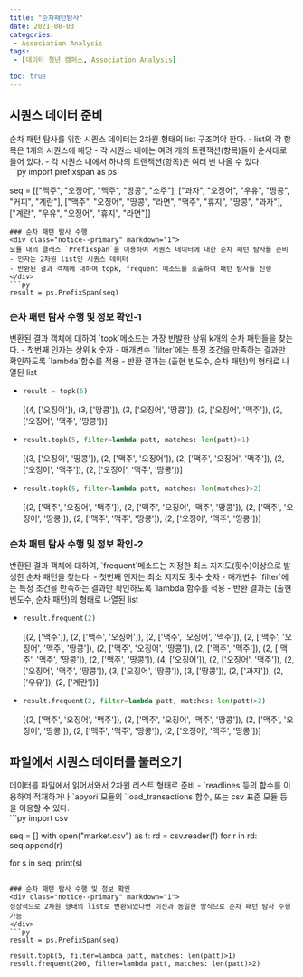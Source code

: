 ```yaml
---
title: "순차패턴탐사"
date: 2021-08-03
categories:
 - Association Analysis
tags:
 - [데이터 청년 캠퍼스, Association Analysis]

toc: true
---
```

## 시퀀스 데이터 준비  
<div class="notice--primary" markdown="1">
순차 패턴 탐사를 위한 시퀀스 데이터는 2차원 형태의 list 구조여야 한다.
- list의 각 항목은 1개의 시퀀스에 해당  
- 각 시퀀스 내에는 여려 개의 트랜잭션(항목)들이 순서대로 들어 있다.
- 각 시퀀스 내에서 하나의 트랜잭션(항목)은 여러 번 나올 수 있다.
</div>
```py
import prefixspan as ps

seq = [["맥주", "오징어", "맥주", "땅콩", "소주"],
       ["과자", "오징어", "우유", "땅콩", "커피", "계란"],
       ["맥주", "오징어", "땅콩", "라면", "맥주", "휴지", "땅콩", "과자"],
       ["계란", "우유", "오징어", "휴지", "라면"]]
```  
### 순차 패턴 탐사 수행  
<div class="notice--primary" markdown="1">
모듈 내의 클래스 `Prefixspan`을 이용하여 시퀀스 데이터에 대한 순차 패턴 탐사를 준비  
- 인자는 2차원 list인 시퀀스 데이터
- 반환된 결과 객체에 대하여 topk, frequent 메소드를 호출하여 패턴 탐사를 진행  
</div>
```py
result = ps.PrefixSpan(seq)
```  
### 순차 패턴 탐사 수행 및 정보 확인-1  
<div class="notice--primary" markdown="1">
변환된 결과 객체에 대하여 `topk`메소드는 가장 빈발한 상위 k개의 순차 패턴들을 찾는다.
- 첫번째 인자는 상위 k 숫자
- 매개변수 `filter`에는 특정 조건을 만족하는 결과만 확인하도록 `lambda`함수를 적용 
- 반환 결과는 (출현 빈도수, 순차 패턴)의 형태로 나열된 list 
</div>  

- ```py
  result = topk(5)
  ```  
   
  <div class="notice" markdown="1">  
  [(4, ['오징어']),  
   (3, ['땅콩']),  
   (3, ['오징어', '땅콩']),  
   (2, ['오징어', '맥주']),  
   (2, ['오징어', '맥주', '땅콩'])]  
  </div>  
   
   
- ```py
  result.topk(5, filter=lambda patt, matches: len(patt)>1)
  ```  
   <div class="notice" markdown="1">  
   [(3, ['오징어', '땅콩']),  
    (2, ['맥주', '오징어']),  
    (2, ['맥주', '오징어', '맥주']),  
    (2, ['오징어', '맥주']),  
    (2, ['오징어', '맥주', '땅콩'])]  
   </div>  
  
- ```py
  result.topk(5, filter=lambda patt, matches: len(matches)>2)
  ```  
  <div class="notice" markdown="1">
  [(2, ['맥주', '오징어', '맥주']),  
   (2, ['맥주', '오징어', '맥주', '땅콩']),  
   (2, ['맥주', '오징어', '땅콩']),  
   (2, ['맥주', '맥주', '땅콩']),  
   (2, ['오징어', '맥주', '땅콩'])]  
  </div>

### 순차 패턴 탐사 수행 및 정보 확인-2  
<div class="notice--primary" markdown="1">
반환된 결과 객체에 대하여, `frequent`메소드는 지정한 최소 지지도(횟수)이상으로 발생한
순차 패턴을 찾는다.  
- 첫번째 인자는 최소 지지도 횟수 숫자
- 매개변수 `filter`에는 특정 조건을 만족하는 결과만 확인하도록 `lambda`함수를 적용
- 반환 결과는 (출현 빈도수, 순차 패턴)의 형태로 나열된 list
</div>  

- ```py
  result.frequent(2)
  ```  
  
  <div class="notice" markdown="1">
  [(2, ['맥주']),  
   (2, ['맥주', '오징어']),  
   (2, ['맥주', '오징어', '맥주']),  
   (2, ['맥주', '오징어', '맥주', '땅콩']),  
   (2, ['맥주', '오징어', '땅콩']),  
   (2, ['맥주', '맥주']),  
   (2, ['맥주', '맥주', '땅콩']),  
   (2, ['맥주', '땅콩']),  
   (4, ['오징어']),  
   (2, ['오징어', '맥주']),  
   (2, ['오징어', '맥주', '땅콩']),  
   (3, ['오징어', '땅콩']),  
   (3, ['땅콩']),  
   (2, ['과자']),  
   (2, ['우유']),  
   (2, ['계란'])]  
  </div>  
  
- ```py
  result.frequent(2, filter=lambda patt, matches: len(patt)>2)
  ```  
  <div class="notice" markdown="1">  
  [(2, ['맥주', '오징어', '맥주']),  
   (2, ['맥주', '오징어', '맥주', '땅콩']),  
   (2, ['맥주', '오징어', '땅콩']),  
   (2, ['맥주', '맥주', '땅콩']),  
   (2, ['오징어', '맥주', '땅콩'])]  
  </div>  
  
## 파일에서 시퀀스 데이터를 불러오기  
<div class="notice--primary" markdown="1">
데이터를 파일에서 읽어서와서 2차원 리스트 형태로 준비  
- `readlines`등의 함수를 이용하여 적재하거나 `apyori`모듈의 `load_transactions`함수, 
또는 csv 표준 모듈 등을 이용할 수 있다.
</div>  
```py
import csv

seq = []
with open("market.csv") as f:
    rd = csv.reader(f)
    for r in rd:
        seq.append(r)
        
for s in seq:
    print(s)
```  

### 순차 패턴 탐사 수행 및 정보 확인  
<div class="notice--primary" markdown="1">
정상적으로 2차원 형태의 list로 변환되었다면 이전과 동일한 방식으로 순차 패턴 탐사 수행 가능
</div>  
```py
result = ps.PrefixSpan(seq)

result.topk(5, filter=lambda patt, matches: len(patt)>1)
result.frequent(200, filter=lambda patt, matches: len(patt)>2)
```  
